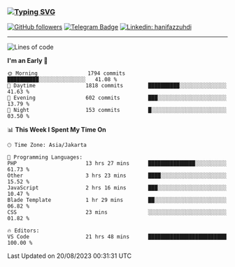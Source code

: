 ### [![Typing SVG](https://readme-typing-svg.herokuapp.com?font=lato&size=22&lines=Hi+There+👋)](https://git.io/typing-svg) 

[![GitHub followers](https://img.shields.io/github/followers/hanifazzuhdi?label=Follow&style=social)](https://github.com/hanifazzuhdi/?tab=follow) 
[![Telegram Badge](https://img.shields.io/badge/-hanif0198-blue?style=social&logo=telegram&link=https://www.t.me/hanif0198/)](https://www.t.me/hanif0198/) 
[![Linkedin: hanifazzuhdi](https://img.shields.io/badge/-hanifazzuhdi-blue?style=flat-square&logo=Linkedin&logoColor=white&link=https://www.linkedin.com/in/hanif-az-zuhdi-69688019b/)](https://www.linkedin.com/in/hanif-az-zuhdi-69688019b/) 

<hr/>

<!--START_SECTION:waka-->
![Lines of code](https://img.shields.io/badge/From%20Hello%20World%20I%27ve%20Written-29.6%20million%20lines%20of%20code-blue)

**I'm an Early 🐤** 

```text
🌞 Morning                1794 commits        ██████████░░░░░░░░░░░░░░░   41.08 % 
🌆 Daytime                1818 commits        ██████████░░░░░░░░░░░░░░░   41.63 % 
🌃 Evening                602 commits         ███░░░░░░░░░░░░░░░░░░░░░░   13.79 % 
🌙 Night                  153 commits         █░░░░░░░░░░░░░░░░░░░░░░░░   03.50 % 
```


📊 **This Week I Spent My Time On** 

```text
🕑︎ Time Zone: Asia/Jakarta

💬 Programming Languages: 
PHP                      13 hrs 27 mins      ███████████████░░░░░░░░░░   61.73 % 
Other                    3 hrs 23 mins       ████░░░░░░░░░░░░░░░░░░░░░   15.52 % 
JavaScript               2 hrs 16 mins       ███░░░░░░░░░░░░░░░░░░░░░░   10.47 % 
Blade Template           1 hr 29 mins        ██░░░░░░░░░░░░░░░░░░░░░░░   06.82 % 
CSS                      23 mins             ░░░░░░░░░░░░░░░░░░░░░░░░░   01.82 % 

🔥 Editors: 
VS Code                  21 hrs 48 mins      █████████████████████████   100.00 % 
```


 Last Updated on 20/08/2023 00:31:31 UTC
<!--END_SECTION:waka-->
